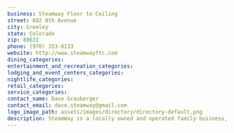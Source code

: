 ```yaml
---
business: Steamway Floor to Ceiling
street: 602 8th Avenue
city: Greeley
state: Colorado
zip: 80631
phone: (970) 353-0133
website: http://www.steamwayftc.com
dining_categories: 
entertainment_and_recreation_categories: 
lodging_and_event_centers_categories: 
nightlife_categories: 
retail_categories: 
service_categories: 
contact_name: Dave Grauberger
contact_email: dave.steamway@gmail.com
logo_image_path: assets/images/directory/directory-default.png
description: SteamWay is a locally owned and operated family business, owned by Dave and Kirk Grauberger for 39 years. Steamway offers professional Carpet, Blind, Tile and Furniture cleaning, along with Water and Fire Damage Restoration. Steamway is also a Full Interior Design Company, with a 3000 sq ft show room. We sell Carpet, Tile, Granite. Hardwood, Laminate, Vinyl, Blinds, Custom Window Treatments and much more. We offer Free Estimates on all of our services.
---
```


